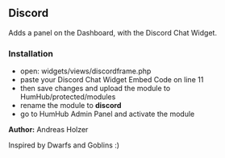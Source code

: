 ## Discord

Adds a panel on the Dashboard, with the Discord Chat Widget.

### Installation

-  open: widgets/views/discordframe.php
-  paste your Discord Chat Widget Embed Code on line 11
-  then save changes and upload the module to HumHub/protected/modules
-  rename the module to **discord**
-  go to HumHub Admin Panel and activate the module

__Author:__ Andreas Holzer

Inspired by Dwarfs and Goblins :)
